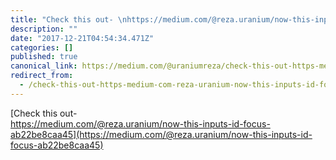 ```yaml
---
title: "Check this out- \nhttps://medium.com/@reza.uranium/now-this-inputs-id-focus-ab22be8caa45"
description: ""
date: "2017-12-21T04:54:34.471Z"
categories: []
published: true
canonical_link: https://medium.com/@uraniumreza/check-this-out-https-medium-com-reza-uranium-now-this-inputs-id-focus-ab22be8caa45-9871e5bc99ac
redirect_from:
  - /check-this-out-https-medium-com-reza-uranium-now-this-inputs-id-focus-ab22be8caa45-9871e5bc99ac
---
```


[Check this out-   
https://medium.com/@reza.uranium/now-this-inputs-id-focus-ab22be8caa45](https://medium.com/@reza.uranium/now-this-inputs-id-focus-ab22be8caa45)
